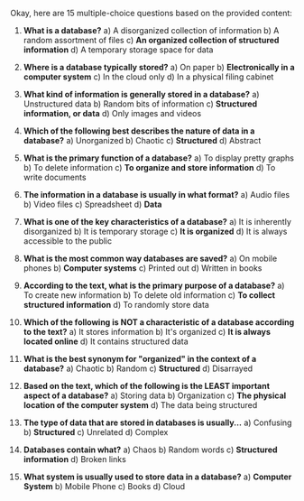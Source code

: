 Okay, here are 15 multiple-choice questions based on the provided content:

1.  **What is a database?**
    a) A disorganized collection of information
    b) A random assortment of files
    c) **An organized collection of structured information**
    d) A temporary storage space for data

2.  **Where is a database typically stored?**
    a) On paper
    b) **Electronically in a computer system**
    c) In the cloud only
    d) In a physical filing cabinet

3.  **What kind of information is generally stored in a database?**
    a) Unstructured data
    b) Random bits of information
    c) **Structured information, or data**
    d) Only images and videos

4.  **Which of the following best describes the nature of data in a database?**
    a) Unorganized
    b) Chaotic
    c) **Structured**
    d) Abstract

5.  **What is the primary function of a database?**
    a) To display pretty graphs
    b) To delete information
    c) **To organize and store information**
    d) To write documents

6.  **The information in a database is usually in what format?**
    a) Audio files
    b) Video files
    c)  Spreadsheet
    d) **Data**

7.  **What is one of the key characteristics of a database?**
    a) It is inherently disorganized
    b) It is temporary storage
    c) **It is organized**
    d) It is always accessible to the public

8.  **What is the most common way databases are saved?**
    a) On mobile phones
    b) **Computer systems**
    c) Printed out
    d) Written in books

9.  **According to the text, what is the primary purpose of a database?**
    a)  To create new information
    b)  To delete old information
    c)  **To collect structured information**
    d)  To randomly store data

10. **Which of the following is NOT a characteristic of a database according to the text?**
    a) It stores information
    b) It's organized
    c) **It is always located online**
    d) It contains structured data

11. **What is the best synonym for "organized" in the context of a database?**
    a) Chaotic
    b) Random
    c) **Structured**
    d) Disarrayed

12. **Based on the text, which of the following is the LEAST important aspect of a database?**
    a) Storing data
    b) Organization
    c) **The physical location of the computer system**
    d) The data being structured

13. **The type of data that are stored in databases is usually...**
     a) Confusing
     b) **Structured**
     c) Unrelated
     d) Complex

14. **Databases contain what?**
     a) Chaos
     b) Random words
     c) **Structured information**
     d) Broken links

15. **What system is usually used to store data in a database?**
     a) **Computer System**
     b) Mobile Phone
     c) Books
     d) Cloud
